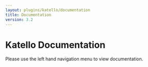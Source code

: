 ```yaml
---
layout: plugins/katello/documentation
title: Documentation
version: 3.2
---
```


# Katello Documentation

Please use the left hand navigation menu to view documentation.
